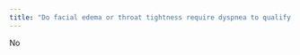 ```yaml
---
title: "Do facial edema or throat tightness require dyspnea to qualify as moderate contrast reaction?"
---
```

No


